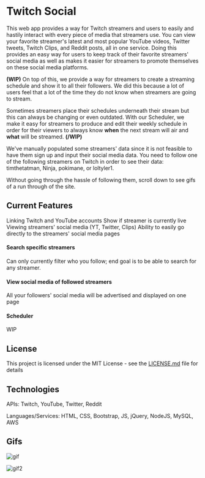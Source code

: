 # Twitch Social
This web app provides a way for Twitch streamers and users to easily and hastily interact with every piece of media that streamers use. You can view your favorite streamer's latest and most popular YouTube videos, Twitter tweets, Twitch Clips, and Reddit posts, all in one service. Doing this provides an easy way for users to keep track of their favorite streamers' social media as well as makes it easier for streamers to promote themselves on these social media platforms.


**(WIP)** On top of this, we provide a way for streamers to create a streaming schedule and show it to all their followers. We did this because a lot of users feel that a lot of the time they do not know when streamers are going to stream. 


Sometimes streamers place their schedules underneath their stream but this can always be changing or even outdated. With our Scheduler, we make it easy for streamers to produce and edit their weekly schedule in order for their viewers to always know **when** the next stream will air and **what** will be streamed. **(/WIP)**

We've manually populated some streamers' data since it is not feasible to have them sign up and input their social media data. You need to follow one of the following streamers on Twitch in order to see their data: timthetatman, Ninja, pokimane, or loltyler1.

Without going through the hassle of following them, scroll down to see gifs of a run through of the site.

## Current Features

Linking Twitch and YouTube accounts
Show if streamer is currently live
Viewing streamers' social media (YT, Twitter, Clips)
Ability to easily go directly to the streamers' social media pages

#### Search specific streamers

Can only currently filter who you follow; end goal is to be able to search for any streamer.

#### View social media of followed streamers

All your followers' social media will be advertised and displayed on one page

#### Scheduler

WIP

## License

This project is licensed under the MIT License - see the [LICENSE.md](LICENSE.md) file for details

## Technologies

APIs: Twitch, YouTube, Twitter, Reddit

Languages/Services: HTML, CSS, Bootstrap, JS, jQuery, NodeJS, MySQL, AWS

## Gifs

![gif](https://i.imgur.com/cBh3hHg.gif)




![gif2](https://i.imgur.com/HXkTiXV.gif)
